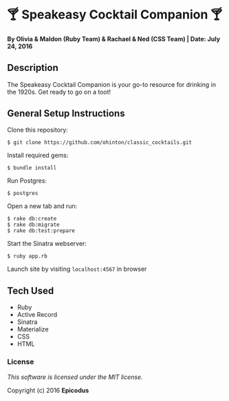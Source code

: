# 🍸 Speakeasy Cocktail Companion 🍸

#### By Olivia & Maldon (Ruby Team) & Rachael & Ned (CSS Team) | Date: July 24, 2016

## Description

The Speakeasy Cocktail Companion is your go-to resource for drinking in the 1920s. Get ready to go on a toot!

## General Setup Instructions

Clone this repository:
```
$ git clone https://github.com/ohinton/classic_cocktails.git
```

Install required gems:
```
$ bundle install
```

Run Postgres:
```
$ postgres
```

Open a new tab and run:
```
$ rake db:create
$ rake db:migrate
$ rake db:test:prepare
```

Start the Sinatra webserver:
```
$ ruby app.rb
```
Launch site by visiting `localhost:4567` in browser


## Tech Used

* Ruby
* Active Record
* Sinatra
* Materialize
* CSS
* HTML

### License

*This software is licensed under the MIT license.*

Copyright (c) 2016 **Epicodus**
